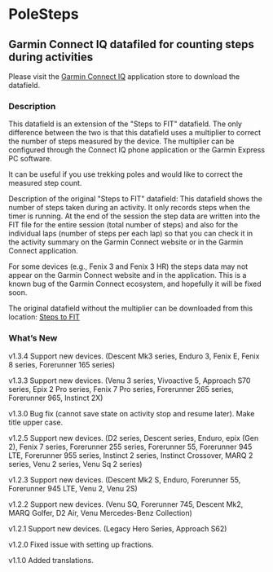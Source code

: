 # PoleSteps
## Garmin Connect IQ datafiled for counting steps during activities

Please visit the [Garmin Connect IQ](https://apps.garmin.com/en-US/apps/fc007f07-cac0-4d5d-a411-e4a34840f57e) application store to download the datafield. 

### Description
This datafield is an extension of the "Steps to FIT" datafield. The only difference between the two is that this datafield uses a multiplier to correct the number of steps measured by the device. The multiplier can be configured through the Connect IQ phone application or the Garmin Express PC software.

It can be useful if you use trekking poles and would like to correct the measured step count.

Description of the original "Steps to FIT" datafield:
This datafield shows the number of steps taken during an activity. It only records steps when the timer is running. At the end of the session the step data are written into the FIT file for the entire session (total number of steps) and also for the individual laps (number of steps per each lap) so that you can check it in the activity summary on the Garmin Connect website or in the Garmin Connect application.

For some devices (e.g., Fenix 3 and Fenix 3 HR) the steps data may not appear on the Garmin Connect website and in the application. This is a known bug of the Garmin Connect ecosystem, and hopefully it will be fixed soon. 

The original datafield without the multiplier can be downloaded from this location: [Steps to FIT](https://apps.garmin.com/en-US/apps/eb7018d6-3a13-4530-92ec-ed51d1f56e07)

### What’s New

v1.3.4 Support new devices. (Descent Mk3 series, Enduro 3, Fenix E, Fenix 8 series, Forerunner 165 series)

v1.3.3 Support new devices. (Venu 3 series, Vivoactive 5, Approach S70 series, Epix 2 Pro series, Fenix 7 Pro series, Forerunner 265 series, Forerunner 965, Instinct 2X)

v1.3.0 Bug fix (cannot save state on activity stop and resume later). Make title upper case. 

v1.2.5 Support new devices. (D2 series, Descent series, Enduro, epix (Gen 2), Fenix 7 series, Forerunner 255 series, Forerunner 55, Forerunner 945 LTE, Forerunner 955 series, Instinct 2 series, Instinct Crossover, MARQ 2 series, Venu 2 series, Venu Sq 2 series)

v1.2.3 Support new devices. (Descent Mk2 S, Enduro, Forerunner 55, Forerunner 945 LTE, Venu 2, Venu 2S)

v1.2.2 Support new devices. (Venu SQ, Forerunner 745, Descent Mk2, MARQ Golfer, D2 Air, Venu Mercedes-Benz Collection)

v1.2.1 Support new devices. (Legacy Hero Series, Approach S62)

v1.2.0 Fixed issue with setting up fractions.

v1.1.0 Added translations.
